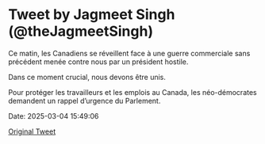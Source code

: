 # Tweet by Jagmeet Singh (@theJagmeetSingh)

Ce matin, les Canadiens se réveillent face à une guerre commerciale sans précédent menée contre nous par un président hostile.

Dans ce moment crucial, nous devons être unis.

Pour protéger les travailleurs et les emplois au Canada, les néo-démocrates demandent un rappel d’urgence du Parlement.

Date: 2025-03-04 15:49:06

[Original Tweet](https://x.com/theJagmeetSingh/status/1896951040798314696)
